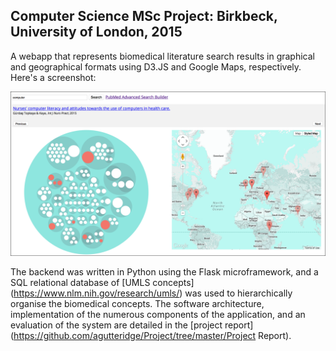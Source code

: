 ## Computer Science MSc Project: Birkbeck, University of London, 2015
A webapp that represents biomedical literature search results in graphical and geographical formats using D3.JS and Google Maps, respectively. Here's a screenshot:

![Browser screenshot](https://github.com/agutteridge/Project/blob/master/Project%20Report/lib/images/screen1.png)

The backend was written in Python using the Flask microframework, and a SQL relational database of [UMLS concepts] (https://www.nlm.nih.gov/research/umls/) was used to hierarchically organise the biomedical concepts. The software architecture, implementation of the numerous components of the application, and an evaluation of the system are detailed in the [project report] (https://github.com/agutteridge/Project/tree/master/Project Report).

